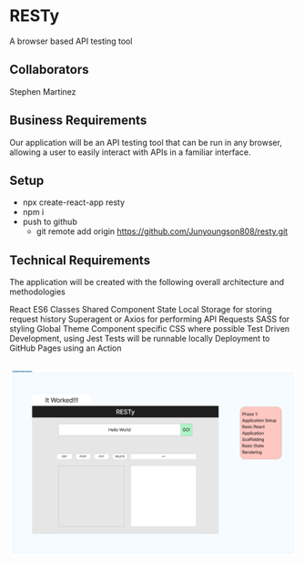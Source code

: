 # RESTy

A browser based API testing tool


## Collaborators

Stephen Martinez

## Business Requirements

Our application will be an API testing tool that can be run in any browser, allowing a user to easily interact with APIs in a familiar interface.

<!-- To Be filled in by you the student as we iterate thru Module 6 Labs -->

## Setup

- npx create-react-app resty
- npm i  <!-- bring in demo code/src folder -->
- push to github
  - git remote add origin <https://github.com/Junyoungson808/resty.git>

## Technical Requirements

The application will be created with the following overall architecture and methodologies

React
ES6 Classes
Shared Component State
Local Storage for storing request history
Superagent or Axios for performing API Requests
SASS for styling
Global Theme
Component specific CSS where possible
Test Driven Development, using Jest
Tests will be runnable locally
Deployment to GitHub Pages using an Action

## ![UML](./uml-lab26.png)
